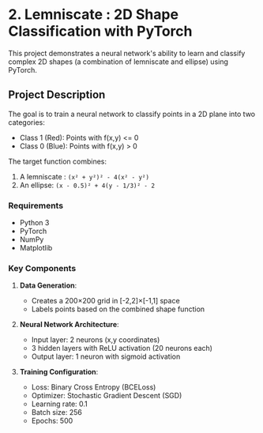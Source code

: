 # 2. Lemniscate : 2D Shape Classification with PyTorch

This project demonstrates a neural network's ability to learn and classify complex 2D shapes (a combination of lemniscate and ellipse) using PyTorch.

## Project Description

The goal is to train a neural network to classify points in a 2D plane into two categories:
- Class 1 (Red): Points with f(x,y) <= 0 
- Class 0 (Blue): Points with f(x,y) > 0

The target function combines:
1. A lemniscate : `(x² + y²)² - 4(x² - y²)`
2. An ellipse: `(x - 0.5)² + 4(y - 1/3)² - 2`

### Requirements
- Python 3
- PyTorch
- NumPy
- Matplotlib

### Key Components

1. **Data Generation**:
   - Creates a 200×200 grid in [-2,2]×[-1,1] space
   - Labels points based on the combined shape function

2. **Neural Network Architecture**:
   - Input layer: 2 neurons (x,y coordinates)
   - 3 hidden layers with ReLU activation (20 neurons each)
   - Output layer: 1 neuron with sigmoid activation

3. **Training Configuration**:
   - Loss: Binary Cross Entropy (BCELoss)
   - Optimizer: Stochastic Gradient Descent (SGD)
   - Learning rate: 0.1
   - Batch size: 256
   - Epochs: 500
